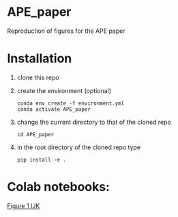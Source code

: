 # APE_paper
Reproduction of figures for the APE paper


# Installation

1. clone this repo

2. create the environment (optional)

    ```
    conda env create -f environment.yml
    conda activate APE_paper
    ```

3. change the current directory to that of the cloned repo

    ```
    cd APE_paper
    ```

4. in the root directory of the cloned repo type

    ```
    pip install -e .
    ```

# Colab notebooks:
[Figure 1 IJK](https://colab.research.google.com/github/HernandoMV/APE_paper/blob/main/doc/figures_notebooks/Figure_1_IJK.ipynb)
